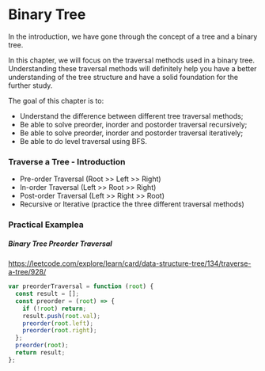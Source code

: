 # Binary Tree

In the introduction, we have gone through the concept of a tree and a binary tree.

In this chapter, we will focus on the traversal methods used in a binary tree. Understanding these traversal methods will definitely help you have a better understanding of the tree structure and have a solid foundation for the further study.

The goal of this chapter is to:

- Understand the difference between different tree traversal methods;
- Be able to solve preorder, inorder and postorder traversal recursively;
- Be able to solve preorder, inorder and postorder traversal iteratively;
- Be able to do level traversal using BFS.

### Traverse a Tree - Introduction

- Pre-order Traversal (Root >> Left >> Right)
- In-order Traversal (Left >> Root >> Right)
- Post-order Traversal (Left >> Right >> Root)
- Recursive or Iterative (practice the three different traversal methods)

### Practical Examplea

##### Binary Tree Preorder Traversal

https://leetcode.com/explore/learn/card/data-structure-tree/134/traverse-a-tree/928/

```javascript
var preorderTraversal = function (root) {
  const result = [];
  const preorder = (root) => {
    if (!root) return;
    result.push(root.val);
    preorder(root.left);
    preorder(root.right);
  };
  preorder(root);
  return result;
};
```
